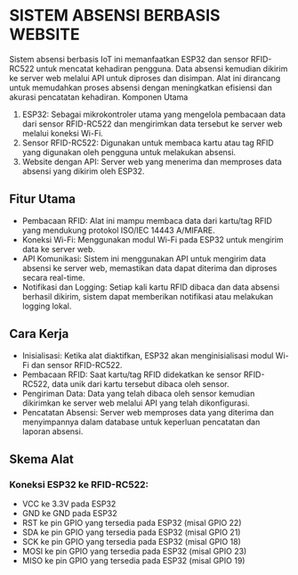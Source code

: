 # SISTEM ABSENSI BERBASIS WEBSITE

Sistem absensi berbasis IoT ini memanfaatkan ESP32 dan sensor RFID-RC522 untuk mencatat kehadiran pengguna. Data absensi kemudian dikirim ke server web melalui API untuk diproses dan disimpan. Alat ini dirancang untuk memudahkan proses absensi dengan meningkatkan efisiensi dan akurasi pencatatan kehadiran.
Komponen Utama

1. ESP32: Sebagai mikrokontroler utama yang mengelola pembacaan data dari sensor RFID-RC522 dan mengirimkan data tersebut ke server web melalui koneksi Wi-Fi.
2. Sensor RFID-RC522: Digunakan untuk membaca kartu atau tag RFID yang digunakan oleh pengguna untuk melakukan absensi.
3. Website dengan API: Server web yang menerima dan memproses data absensi yang dikirim oleh ESP32.

## Fitur Utama

- Pembacaan RFID: Alat ini mampu membaca data dari kartu/tag RFID yang mendukung protokol ISO/IEC 14443 A/MIFARE.
- Koneksi Wi-Fi: Menggunakan modul Wi-Fi pada ESP32 untuk mengirim data ke server web.
- API Komunikasi: Sistem ini menggunakan API untuk mengirim data absensi ke server web, memastikan data dapat diterima dan diproses secara real-time.
- Notifikasi dan Logging: Setiap kali kartu RFID dibaca dan data absensi berhasil dikirim, sistem dapat memberikan notifikasi atau melakukan logging lokal.

## Cara Kerja

- Inisialisasi: Ketika alat diaktifkan, ESP32 akan menginisialisasi modul Wi-Fi dan sensor RFID-RC522.
- Pembacaan RFID: Saat kartu/tag RFID didekatkan ke sensor RFID-RC522, data unik dari kartu tersebut dibaca oleh sensor.
- Pengiriman Data: Data yang telah dibaca oleh sensor kemudian dikirimkan ke server web melalui API yang telah dikonfigurasi.
- Pencatatan Absensi: Server web memproses data yang diterima dan menyimpannya dalam database untuk keperluan pencatatan dan laporan absensi.

## Skema Alat

### Koneksi ESP32 ke RFID-RC522:

- VCC ke 3.3V pada ESP32
- GND ke GND pada ESP32
- RST ke pin GPIO yang tersedia pada ESP32 (misal GPIO 22)
- SDA ke pin GPIO yang tersedia pada ESP32 (misal GPIO 21)
- SCK ke pin GPIO yang tersedia pada ESP32 (misal GPIO 18)
- MOSI ke pin GPIO yang tersedia pada ESP32 (misal GPIO 23)
- MISO ke pin GPIO yang tersedia pada ESP32 (misal GPIO 19)
